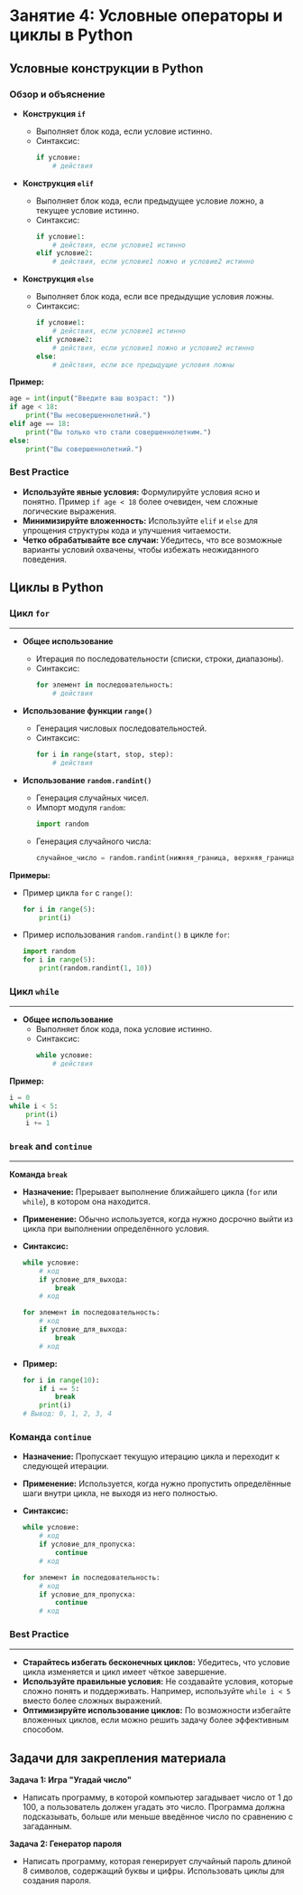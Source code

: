 # Занятие 4: Условные операторы и циклы в Python


## Условные конструкции в Python

### Обзор и объяснение

- **Конструкция `if`**
  - Выполняет блок кода, если условие истинно.
  - Синтаксис:
    ```python
    if условие:
        # действия
    ```

- **Конструкция `elif`**
  - Выполняет блок кода, если предыдущее условие ложно, а текущее условие истинно.
  - Синтаксис:
    ```python
    if условие1:
        # действия, если условие1 истинно
    elif условие2:
        # действия, если условие1 ложно и условие2 истинно
    ```

- **Конструкция `else`**
  - Выполняет блок кода, если все предыдущие условия ложны.
  - Синтаксис:
    ```python
    if условие1:
        # действия, если условие1 истинно
    elif условие2:
        # действия, если условие1 ложно и условие2 истинно
    else:
        # действия, если все предыдущие условия ложны
    ```

**Пример:**

```python
age = int(input("Введите ваш возраст: "))
if age < 18:
    print("Вы несовершеннолетний.")
elif age == 18:
    print("Вы только что стали совершеннолетним.")
else:
    print("Вы совершеннолетний.")
```

### Best Practice

- **Используйте явные условия:** Формулируйте условия ясно и понятно. Пример `if age < 18` более очевиден, чем сложные логические выражения.
- **Минимизируйте вложенность:** Используйте `elif` и `else` для упрощения структуры кода и улучшения читаемости.
- **Четко обрабатывайте все случаи:** Убедитесь, что все возможные варианты условий охвачены, чтобы избежать неожиданного поведения.

## Циклы в Python

### Цикл `for`
---

- **Общее использование**
  - Итерация по последовательности (списки, строки, диапазоны).
  - Синтаксис:
    ```python
    for элемент in последовательность:
        # действия
    ```

- **Использование функции `range()`**
  - Генерация числовых последовательностей.
  - Синтаксис:
    ```python
    for i in range(start, stop, step):
        # действия
    ```

- **Использование `random.randint()`**
  - Генерация случайных чисел.
  - Импорт модуля `random`:
    ```python
    import random
    ```
  - Генерация случайного числа:
    ```python
    случайное_число = random.randint(нижняя_граница, верхняя_граница)
    ```

**Примеры:**

- Пример цикла `for` с `range()`:
  ```python
  for i in range(5):
      print(i)
  ```

- Пример использования `random.randint()` в цикле `for`:
  ```python
  import random
  for i in range(5):
      print(random.randint(1, 10))
  ```

### Цикл `while`
---

- **Общее использование**
  - Выполняет блок кода, пока условие истинно.
  - Синтаксис:
    ```python
    while условие:
        # действия
    ```

**Пример:**

```python
i = 0
while i < 5:
    print(i)
    i += 1
```

### `break` and `continue`
---

**Команда `break`**

- **Назначение:** Прерывает выполнение ближайшего цикла (`for` или `while`), в котором она находится.
- **Применение:** Обычно используется, когда нужно досрочно выйти из цикла при выполнении определённого условия.
- **Синтаксис:**
  ```python
  while условие:
      # код
      if условие_для_выхода:
          break
      # код
  ```

  ```python
  for элемент in последовательность:
      # код
      if условие_для_выхода:
          break
      # код
  ```

- **Пример:**
  ```python
  for i in range(10):
      if i == 5:
          break
      print(i)
  # Вывод: 0, 1, 2, 3, 4
  ```

### Команда `continue`

- **Назначение:** Пропускает текущую итерацию цикла и переходит к следующей итерации.
- **Применение:** Используется, когда нужно пропустить определённые шаги внутри цикла, не выходя из него полностью.
- **Синтаксис:**
  ```python
  while условие:
      # код
      if условие_для_пропуска:
          continue
      # код
  ```

  ```python
  for элемент in последовательность:
      # код
      if условие_для_пропуска:
          continue
      # код
  ```

### Best Practice
---

- **Старайтесь избегать бесконечных циклов:** Убедитесь, что условие цикла изменяется и цикл имеет чёткое завершение.
- **Используйте правильные условия:** Не создавайте условия, которые сложно понять и поддерживать. Например, используйте `while i < 5` вместо более сложных выражений.
- **Оптимизируйте использование циклов:** По возможности избегайте вложенных циклов, если можно решить задачу более эффективным способом.


## Задачи для закрепления материала
**Задача 1: Игра "Угадай число"**
   - Написать программу, в которой компьютер загадывает число от 1 до 100, а пользователь должен угадать это число. Программа должна подсказывать, больше или меньше введённое число по сравнению с загаданным.

**Задача 2: Генератор пароля**
   - Написать программу, которая генерирует случайный пароль длиной 8 символов, содержащий буквы и цифры. Использовать циклы для создания пароля.